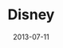 ---
date: 2013-07-11
title: Disney
categories: gold
logo: /assets/images/sponsors/disney_logo.jpg
www: http://www.disney.com
---